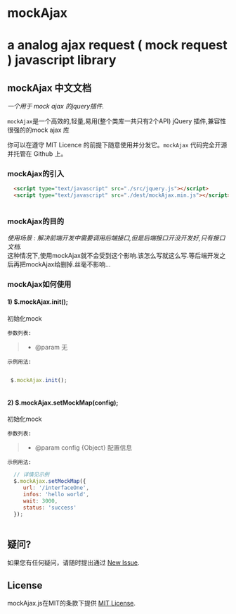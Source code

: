 # mockAjax
a analog ajax request ( mock request ) javascript library
===

## mockAjax 中文文档
*一个用于 mock ajax 的jquery插件.*


`mockAjax`是一个高效的,轻量,易用(整个类库一共只有2个API) jQuery 插件,兼容性很强的的mock ajax 库<br>

你可以在遵守 MIT Licence 的前提下随意使用并分发它。`mockAjax` 代码完全开源并托管在 Github 上。

### mockAjax的引入
```html
  <script type="text/javascript" src="./src/jquery.js"></script>
  <script type="text/javascript" src="./dest/mockAjax.min.js"></script>
    
```

### mockAjax的目的
*使用场景 : 解决前端开发中需要调用后端接口,但是后端接口开没开发好,只有接口文档.<br>*
这种情况下,使用mockAjax就不会受到这个影响.该怎么写就这么写.等后端开发之后再把mockAjax给删掉.丝毫不影响...

### mockAjax如何使用

#### 1) $.mockAjax.init();
初始化mock

`参数列表:`
>+ @param 无
  
`示例用法:`

```js

 $.mockAjax.init();
    
```

#### 2) $.mockAjax.setMockMap(config);
初始化mock

`参数列表:`
>+ @param config {Object} 配置信息
  
`示例用法:`

```js
  // 详情见示例
  $.mockAjax.setMockMap({
     url: '/interfaceOne',
     infos: 'hello world',
     wait: 3000,
     status: 'success'
  });
    
```


## 疑问?

如果您有任何疑问，请随时提出通过 [New Issue](https://github.com/YataoZhang/mockAjax/issues/new).

## License

mockAjax.js在MIT的条款下提供 [MIT License](https://github.com/YataoZhang/mockAjax/blob/master/LICENSE).